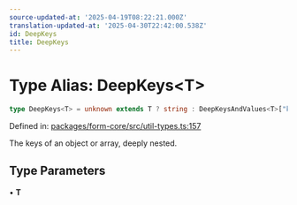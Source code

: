 ```yaml
---
source-updated-at: '2025-04-19T08:22:21.000Z'
translation-updated-at: '2025-04-30T22:42:00.538Z'
id: DeepKeys
title: DeepKeys
---
```


<!-- DO NOT EDIT: this page is autogenerated from the type comments -->

# Type Alias: DeepKeys\<T\>

```ts
type DeepKeys<T> = unknown extends T ? string : DeepKeysAndValues<T>["key"];
```

Defined in: [packages/form-core/src/util-types.ts:157](https://github.com/TanStack/form/blob/main/packages/form-core/src/util-types.ts#L157)

The keys of an object or array, deeply nested.

## Type Parameters

• **T**
